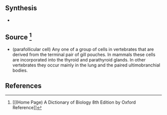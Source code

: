 ## Synthesis
- 
## Source [^1]
- (parafollicular cell) Any one of a group of cells in vertebrates that are derived from the terminal pair of gill pouches. In mammals these cells are incorporated into the thyroid and parathyroid glands. In other vertebrates they occur mainly in the lung and the paired ultimobranchial bodies.
## References

[^1]: [[(Home Page) A Dictionary of Biology 8th Edition by Oxford Reference]]